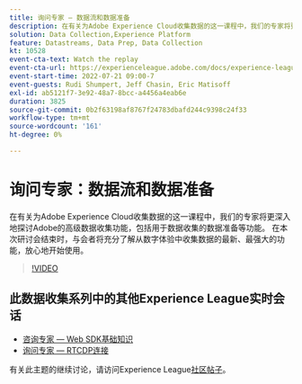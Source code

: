 ```yaml
---
title: 询问专家 — 数据流和数据准备
description: 在有关为Adobe Experience Cloud收集数据的这一课程中，我们的专家将更深入地探讨Adobe的高级数据收集功能，包括用于数据收集的数据准备等功能。 在本次研讨会结束时，与会者将充分了解从数字体验中收集数据的最新、最强大的功能，放心地开始使用。
solution: Data Collection,Experience Platform
feature: Datastreams, Data Prep, Data Collection
kt: 10528
event-cta-text: Watch the replay
event-cta-url: https://experienceleague.adobe.com/docs/experience-league-live-events/events/episodes/exl-live-episode-07-21-22.html?lang=zh-Hans
event-start-time: 2022-07-21 09:00-7
event-guests: Rudi Shumpert, Jeff Chasin, Eric Matisoff
exl-id: ab5121f7-3e92-48a7-8bcc-a4456a4eab6e
duration: 3825
source-git-commit: 0b2f63198af8767f24783dbafd244c9398c24f33
workflow-type: tm+mt
source-wordcount: '161'
ht-degree: 0%

---
```


# 询问专家：数据流和数据准备

在有关为Adobe Experience Cloud收集数据的这一课程中，我们的专家将更深入地探讨Adobe的高级数据收集功能，包括用于数据收集的数据准备等功能。 在本次研讨会结束时，与会者将充分了解从数字体验中收集数据的最新、最强大的功能，放心地开始使用。

>[!VIDEO](https://video.tv.adobe.com/v/345342/?quality=12&learn=on)

## 此数据收集系列中的其他Experience League实时会话

* [咨询专家 — Web SDK基础知识](exl-live-episode-05-26-22.md)
* [询问专家 — RTCDP连接](exl-live-episode-06-23-22.md)

有关此主题的继续讨论，请访问Experience League[社区帖子](https://experienceleaguecommunities.adobe.com/t5/adobe-experience-platform/aep-community-qna-coffee-break-7-21-22-10-30am-pt-adobe/td-p/461503)。

